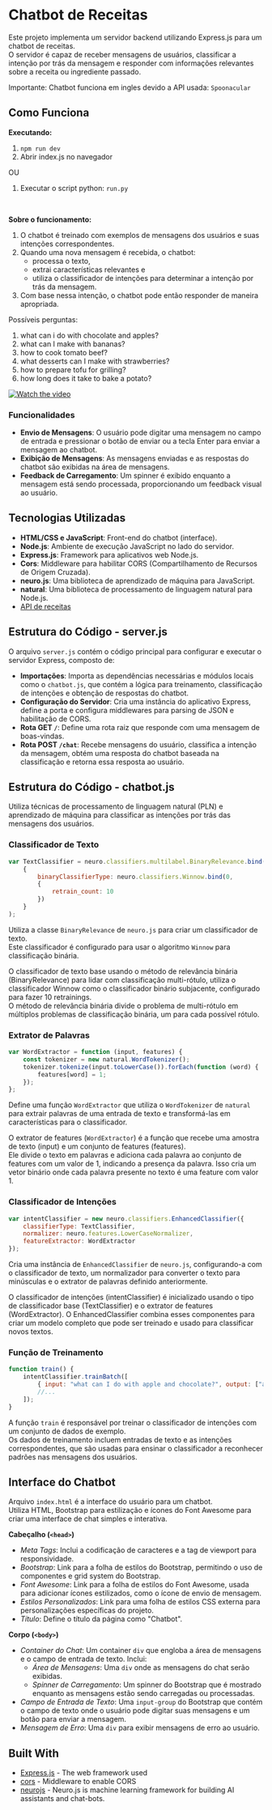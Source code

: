 # Chatbot de Receitas

Este projeto implementa um servidor backend utilizando Express.js para um chatbot de receitas.  
O servidor é capaz de receber mensagens de usuários, classificar a intenção por trás da mensagem e responder com informações relevantes sobre a receita ou ingrediente passado.

Importante: Chatbot funciona em ingles devido a API usada: `Spoonacular`


## Como Funciona

**Executando:**

1. `npm run dev`
2. Abrir index.js no navegador

OU

1. Executar o script python: `run.py`

<br/>

**Sobre o funcionamento:**

1. O chatbot é treinado com exemplos de mensagens dos usuários e suas intenções correspondentes.  
2. Quando uma nova mensagem é recebida, o chatbot:
    - processa o texto, 
    - extrai características relevantes e 
    - utiliza o classificador de intenções para determinar a intenção por trás da mensagem.  
3. Com base nessa intenção, o chatbot pode então responder de maneira apropriada.


Possíveis perguntas:
1. what can i do with chocolate and apples?
2. what can I make with bananas?
3. how to cook tomato beef?
4. what desserts can I make with strawberries?
5. how to prepare tofu for grilling?
6. how long does it take to bake a potato?


[![Watch the video](video_snap.png)](https://youtu.be/-ByisnHLmeI)



### Funcionalidades

- **Envio de Mensagens**: O usuário pode digitar uma mensagem no campo de entrada e pressionar o botão de enviar ou a tecla Enter para enviar a mensagem ao chatbot.
- **Exibição de Mensagens**: As mensagens enviadas e as respostas do chatbot são exibidas na área de mensagens.
- **Feedback de Carregamento**: Um spinner é exibido enquanto a mensagem está sendo processada, proporcionando um feedback visual ao usuário.


## Tecnologias Utilizadas

- **HTML/CSS e JavaScript**: Front-end do chatbot (interface).
- **Node.js**: Ambiente de execução JavaScript no lado do servidor.
- **Express.js**: Framework para aplicativos web Node.js.
- **Cors**: Middleware para habilitar CORS (Compartilhamento de Recursos de Origem Cruzada).
- **neuro.js**: Uma biblioteca de aprendizado de máquina para JavaScript.
- **natural**: Uma biblioteca de processamento de linguagem natural para Node.js.
- [API de receitas](https://api.spoonacular.com/recipes/)

## Estrutura do Código - server.js

O arquivo `server.js` contém o código principal para configurar e executar o servidor Express, composto de:

- **Importações**: Importa as dependências necessárias e módulos locais como o `chatbot.js`, que contém a lógica para treinamento, classificação de intenções e obtenção de respostas do chatbot.
- **Configuração do Servidor**: Cria uma instância do aplicativo Express, define a porta e configura middlewares para parsing de JSON e habilitação de CORS.
- **Rota GET `/`**: Define uma rota raiz que responde com uma mensagem de boas-vindas.
- **Rota POST `/chat`**: Recebe mensagens do usuário, classifica a intenção da mensagem, obtém uma resposta do chatbot baseada na classificação e retorna essa resposta ao usuário.

## Estrutura do Código - chatbot.js

Utiliza técnicas de processamento de linguagem natural (PLN) e aprendizado de máquina para classificar as intenções por trás das mensagens dos usuários.

### Classificador de Texto

```js
var TextClassifier = neuro.classifiers.multilabel.BinaryRelevance.bind(0, 
    {
        binaryClassifierType: neuro.classifiers.Winnow.bind(0, 
        { 
            retrain_count: 10 
        })
    }
);
```

Utiliza a classe `BinaryRelevance` de `neuro.js` para criar um classificador de texto.  
Este classificador é configurado para usar o algoritmo `Winnow` para classificação binária.

O classificador de texto base usando o método de relevância binária (BinaryRelevance) para lidar com classificação multi-rótulo, utiliza o classificador Winnow como o classificador binário subjacente, configurado para fazer 10 retrainings.  
O método de relevância binária divide o problema de multi-rótulo em múltiplos problemas de classificação binária, um para cada possível rótulo.

### Extrator de Palavras

```js
var WordExtractor = function (input, features) {
    const tokenizer = new natural.WordTokenizer();
    tokenizer.tokenize(input.toLowerCase()).forEach(function (word) {
        features[word] = 1;
    });
};
```

Define uma função `WordExtractor` que utiliza o `WordTokenizer` de `natural` para extrair palavras de uma entrada de texto e transformá-las em características para o classificador.

O extrator de features (`WordExtractor`) é a função que recebe uma amostra de texto (input) e um conjunto de features (features).  
Ele divide o texto em palavras e adiciona cada palavra ao conjunto de features com um valor de 1, indicando a presença da palavra. Isso cria um vetor binário onde cada palavra presente no texto é uma feature com valor 1.

### Classificador de Intenções

```js
var intentClassifier = new neuro.classifiers.EnhancedClassifier({
    classifierType: TextClassifier,
    normalizer: neuro.features.LowerCaseNormalizer,
    featureExtractor: WordExtractor
});
```

Cria uma instância de `EnhancedClassifier` de `neuro.js`, configurando-a com o classificador de texto, um normalizador para converter o texto para minúsculas e o extrator de palavras definido anteriormente.

O classificador de intenções (intentClassifier) é inicializado usando o tipo de classificador base (TextClassifier) e o extrator de features (WordExtractor). O EnhancedClassifier combina esses componentes para criar um modelo completo que pode ser treinado e usado para classificar novos textos.


### Função de Treinamento

```js
function train() {
    intentClassifier.trainBatch([
        { input: "what can I do with apple and chocolate?", output: ["apple", "chocolate"] },
        //...
    ]);
}
```

A função `train` é responsável por treinar o classificador de intenções com um conjunto de dados de exemplo.  
Os dados de treinamento incluem entradas de texto e as intenções correspondentes, que são usadas para ensinar o classificador a reconhecer padrões nas mensagens dos usuários.


## Interface do Chatbot

Arquivo `index.html` é a interface do usuário para um chatbot.  
Utiliza HTML, Bootstrap para estilização e ícones do Font Awesome para criar uma interface de chat simples e interativa.

**Cabeçalho (`<head>`)**

- *Meta Tags*: Inclui a codificação de caracteres e a tag de viewport para responsividade.
- *Bootstrap*: Link para a folha de estilos do Bootstrap, permitindo o uso de componentes e grid system do Bootstrap.
- *Font Awesome*: Link para a folha de estilos do Font Awesome, usada para adicionar ícones estilizados, como o ícone de envio de mensagem.
- *Estilos Personalizados*: Link para uma folha de estilos CSS externa para personalizações específicas do projeto.
- *Título*: Define o título da página como "Chatbot".

**Corpo (`<body>`)**

- *Container do Chat*: Um container `div` que engloba a área de mensagens e o campo de entrada de texto. Inclui:
  - *Área de Mensagens*: Uma `div` onde as mensagens do chat serão exibidas.
  - *Spinner de Carregamento*: Um spinner do Bootstrap que é mostrado enquanto as mensagens estão sendo carregadas ou processadas.
- *Campo de Entrada de Texto*: Uma `input-group` do Bootstrap que contém o campo de texto onde o usuário pode digitar suas mensagens e um botão para enviar a mensagem.
- *Mensagem de Erro*: Uma `div` para exibir mensagens de erro ao usuário.


## Built With

- [Express.js](https://expressjs.com/) - The web framework used
- [cors](https://www.npmjs.com/package/cors) - Middleware to enable CORS
- [neurojs](https://neuro.js.org/) - Neuro.js is machine learning framework for building AI assistants and chat-bots.
